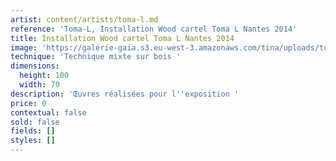 ```yaml
---
artist: content/artists/toma-l.md
reference: 'Toma-L, Installation Wood cartel Toma L Nantes 2014'
title: Installation Wood cartel Toma L Nantes 2014
image: 'https://galerie-gaia.s3.eu-west-3.amazonaws.com/tina/uploads/toma-l/galerie-gaia-toma-l-installation-nantes2.jpg'
technique: 'Technique mixte sur bois '
dimensions:
  height: 100
  width: 70
description: 'Œuvres réalisées pour l''exposition '
price: 0
contextual: false
sold: false
fields: []
styles: []
---
```


